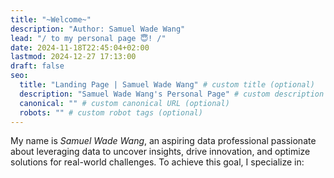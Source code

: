 ```yaml
---
title: "~Welcome~"
description: "Author: Samuel Wade Wang"
lead: "/ to my personal page 😇! /"
date: 2024-11-18T22:45:04+02:00
lastmod: 2024-12-27 17:13:00
draft: false
seo:
  title: "Landing Page | Samuel Wade Wang" # custom title (optional)
  description: "Samuel Wade Wang's Personal Page" # custom description (recommended)
  canonical: "" # custom canonical URL (optional)
  robots: "" # custom robot tags (optional)
---
```


My name is _Samuel Wade Wang_, an aspiring data professional passionate about leveraging data to uncover insights, drive innovation, and optimize solutions for real-world challenges. To achieve this goal, I specialize in:
